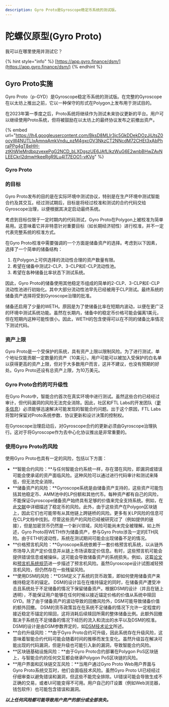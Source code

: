 ```yaml
---
description: Gyro Proto是Gyroscope稳定币系统的测试版。
---
```


# 陀螺仪原型(Gyro Proto)

我可以在哪里使用并测试它？

{% hint style="info" %}
[https://app.gyro.finance/dsm/](https://app.gyro.finance/dsm/)
{% endhint %}

## Gyro Proto实施

Gyro Proto（p-GYD）是Gyroscope稳定币系统的测试版。在完整的Gyroscope在以太坊上推出之前，它以一种保守的形式在Polygon上发布用于测试目的。

在2023年第一季度之后，Proto系统将继续作为测试未来协议更新的平台。用户可以继续使用Proto系统，但将被鼓励在以太坊上的最终协议发布之前撤出资产。

{% embed url="https://lh4.googleusercontent.com/BksD8MLIr3jc5GkDDekDOzJiUtsZ0ocyW4NUTLlxAmnqAmkVndu_pzM4gxcOV3NkzCT2NNcdM72CHEt3xAbPhraPPg4gT8eHH-ztKhWIeMrdbpzvexePgG2NCD_bLXDgszUE6JAfLlkzWuG6E2wnbBHwZAvNLEECkrI2dmwHkeeRgR9Lu4IT7EOO1-vKVg" %}

### Gyro Proto

### 的目标

Gyro Proto发布的目的是在实际环境中测试协议，特别是在生产环境中测试智能合约及其交互。经过测试期后，目标是将经过校准和测试的合约代码交给Gyroscope治理，以便根据其决定启动最终系统。

考虑到目标仅限于一定时期内的代码测试，Gyro Proto在Polygon上被校准为简单易用。这意味着它并非特意针对重要目标（如长期经济韧性）进行校准，并不一定代表完整系统的校准方式。

在Gyro Proto校准中需要强调的一个方面是储备资产的选择。考虑到以下因素，选择了一个简单的储备结构：

1. 在Polygon上可供选择的流动性合理的资产数量有限。
2. 希望在储备中测试2-CLP、3-CLP和E-CLP流动性池。
3. 希望在各种储备比率状态下测试系统。

因此，Gyro Proto的储备使用其他稳定币组成的简单的2-CLP、3-CLP和E-CLP流动性池进行初始化。其中大部分流动性池早先已经被用于CLP测试。最终系统的储备资产选择将受到Gyroscope治理的批准。

储备还启用了少量的WETH。原因是为了使储备比率在短期内波动，以便在更广泛的环境中测试系统功能。虽然在长期内，储备中的稳定币价格可能会偏离1美元，但在短期内这种可能性很小。因此，WETH的包含使得可以在不同的储备比率情况下测试代码。

### 资产上限

Gyro Proto是一个受保护的系统，具有资产上限以限制风险。为了进行测试，单个地址仅能贡献一定数量的资产（10美元）。用户可能可以被加入受保护的白名单以获得更高的资产上限，但对于大多数用户而言，这并不建议，也没有预期的好处。Gyro Proto还设有总资产上限，为10万美元。

### Gyro Proto合约的可升级性

在Gyro Proto中，智能合约首次在真实环境中进行测试。虽然这些合约已经经过审计，但代码漏洞的风险无法完全消除。因此，社区和FTL Labs的开发团队（[更多信息](https://snapshot.org/#/gyrodao.eth/proposal/QmeMYwoCCEhSk8E7BNshU2XeSD91RVdLrkkv3mSV2EApTe)）必须能够迅速解决可能发现的智能合约问题。出于这个原因，FTL Labs将暂时保留对Proto系统参数、协议更新和设计决策的控制权。

在Gyroscope治理启动后，对Gyroscope合约的更新必须由Gyroscope治理执行。这对于将Gyroscope作为去中心化协议推出是非常重要的。

### 使用Gyro Proto的风险

使用Gyro Proto也具有一定的风险，包括以下方面：

* **智能合约风险：**与任何智能合约系统一样，存在潜在风险，即漏洞或错误可能会使承诺的资产面临风险。这种风险可以通过进行代码审计和测试来降低，但无法完全消除。
* **储备资产的风险：**Gyroscope系统是由储备资产支持的，这些资产可能包括其他稳定币、AMM池中的LP份额和其他代币。每种资产都有自己的风险，不能保证Gyroscope储备资产始终具有足够的价值来完全支持系统。例如，在此[文献](https://arxiv.org/abs/2006.12388)中详细描述了稳定币的风险。此外，由于这些资产在Polygon区块链上，因此它们也可能带有从其他链上跨链桥的风险。更多有关LP风险的信息可在CLP文档中找到。尽管这些资产的风险已经被研究过了（例如提供的链接），但是加密货币仍然是一个新兴领域，风险可能尚未完全被理解。如上所述，Gyro Proto将WETH作为储备资产，参与Gyro Proto涉及一定的ETH风险。由于ETH的波动性，系统在测试期间可能会出现储备不足的情况。
* **价格预言机风险：**Gyroscope系统依赖于一套价格预言机系统，以从链外市场导入资产定价信息并从链上市场读取定价信息。有时，这些预言机可能会提供错误信息或被操纵，这可能会导致储备资产的系统损失。例如，这篇[论文](https://arxiv.org/abs/2006.12388)和[预言机系统规范](https://github.com/gyrostable/technical-papers/blob/main/Consolidated%20Price%20Feed%20and%20Circuit%20Breakers/Design%20of%20the%20Consolidated%20Price%20Feed%20and%20Circuit%20Breaker%20System.pdf)进一步描述了预言机风险。虽然Gyroscope设计试图减轻预言机风险，但仍然存在一些残留风险。
* **使用DSM的风险：**DSM定义了系统的货币政策，即如何使用储备资产来维持稳定币的锚定。 DSM的设计旨在在维持锚定的同时，在储备资产遭受冲击且系统处于不足储备的情况下保留储备资产。根据DSM的设计（并且在链上透明），不能保证用户能够在任何时候以接近锚定价格的价值从系统中赎回GYD。除了由于储备资产的波动导致的回撤风险外，DSM可能导致储备价值的额外回撤。 DSM的货币政策旨在在系统不足储备的情况下允许一定程度的接近稳定币锚定的赎回，这将消耗后续赎回所需的整体储备比例。此额外回撤取决于系统在不足储备的情况下经历的流入和流出的水平以及DSM的校准。DSM的设计是由DSM参数界定的，如[DSM技术论文](https://github.com/gyrostable/technical-papers/blob/main/P-AMM/P-AMM%20technical%20paper.pdf)所述。
* **合约升级风险：**由于Gyro Proto合约可升级，因此系统存在升级风险，这意味着智能合约代码可能会随着时间的推移而发生变化。虽然升级旨在解决可能出现的代码漏洞，但是升级也可能引入新的漏洞，导致智能合约风险。
* **区块链基础设施风险：**由于Gyro Proto合约部署在Polygon PoS区块链上，与智能合约的任何交互都会继承Polygon PoS区块链的风险。
* **用户界面和区块链交互风险：**当用户通过Gyro Proto Web用户界面与Gyro Proto系统交互时，他们会面临技术风险。虽然Gyro Proto UI已经经过仔细审查以避免错误和漏洞，但这些不能完全排除。UI错误可能会导致生成不正确的交易，或者UI可能变得不可用。用户自己的IT设置（例如Web浏览器，钱包软件）也可能包含错误和漏洞。

_**以上任何风险都可能导致用户资产的部分或全部丧失。**_

